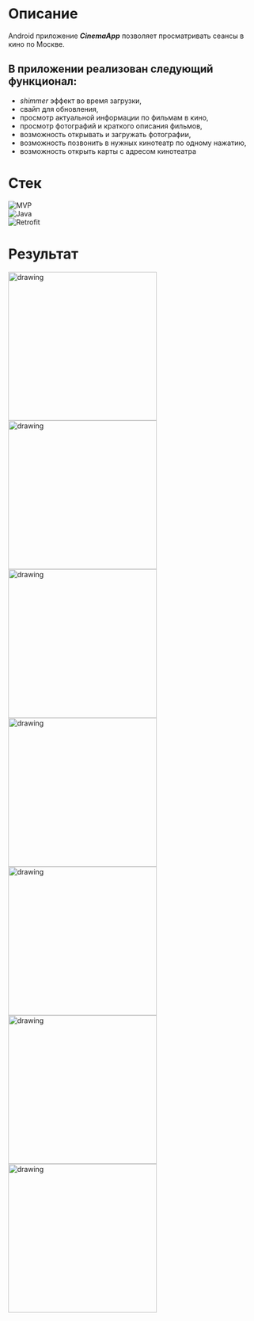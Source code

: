 
# Описание
Android приложение ***CinemaApp*** позволяет просматривать сеансы в кино по Москве.

## В приложении реализован следующий функционал:
* *shimmer* эффект во время загрузки,
* свайп для обновления,
* просмотр актуальной информации по фильмам в кино,
* просмотр фотографий и краткого описания фильмов,
* возможность открывать и загружать фотографии,
* возможность позвонить в нужных кинотеатр по одному нажатию,
* возможность открыть карты с адресом кинотеатра

# Стек
![MVP](https://img.shields.io/badge/-MVP-5A8AD6?style=for-the-badge&logo=)\
![Java](https://img.shields.io/badge/-Java-orange?style=for-the-badge&logo=Oracle)\
![Retrofit](https://img.shields.io/badge/-Retrofit-6F5CD6?style=for-the-badge&logo=)


# Результат
<img src="https://github.com/Krirll/CinemaApp/blob/master/readme-images/Screenshot_20230601_173935.png" alt="drawing" width="300"/>
<img src="https://github.com/Krirll/CinemaApp/blob/master/readme-images/Screenshot_20230601_174049.png" alt="drawing" width="300"/>
<img src="https://github.com/Krirll/CinemaApp/blob/master/readme-images/Screenshot_20230601_174132.png" alt="drawing" width="300"/>
<img src="https://github.com/Krirll/CinemaApp/blob/master/readme-images/Screenshot_20230601_174245.png" alt="drawing" width="300"/>
<img src="https://github.com/Krirll/CinemaApp/blob/master/readme-images/Screenshot_20230601_174621.png" alt="drawing" width="300"/>
<img src="https://github.com/Krirll/CinemaApp/blob/master/readme-images/Screenshot_20230601_175014.png" alt="drawing" width="300"/>
<img src="https://github.com/Krirll/CinemaApp/blob/master/readme-images/Screenshot_20230601_174709.png" alt="drawing" width="300"/>
